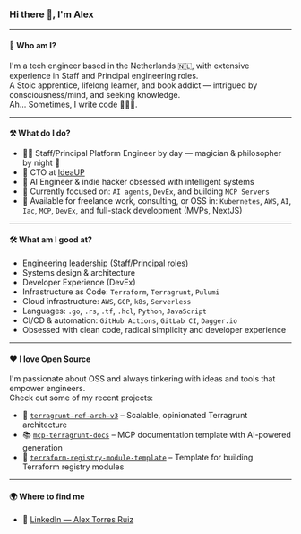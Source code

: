 ### Hi there 👋, I'm Alex  
---

#### 🧠 Who am I?  
I'm a tech engineer based in the Netherlands 🇳🇱, with extensive experience in Staff and Principal engineering roles.  
A Stoic apprentice, lifelong learner, and book addict — intrigued by consciousness/mind, and seeking knowledge.  
Ah... Sometimes, I write code 👨🏻‍💻.  

---

#### ⚒️ What do I do?  
- 👨‍💻 Staff/Principal Platform Engineer by day — magician & philosopher by night 🌙  
- 🚀 CTO at [IdeaUP](https://www.ideaup.cl)  
- 🤖 AI Engineer & indie hacker obsessed with intelligent systems  
- 🧠 Currently focused on: `AI agents`, `DevEx`, and building `MCP Servers`  
- 💬 Available for freelance work, consulting, or OSS in:
`Kubernetes`, `AWS`, `AI`, `Iac`, `MCP`, `DevEx`, and full-stack development (MVPs, NextJS)  

---

#### 🛠️ What am I good at?  
- Engineering leadership (Staff/Principal roles)  
- Systems design & architecture  
- Developer Experience (DevEx)  
- Infrastructure as Code: `Terraform`, `Terragrunt`, `Pulumi`  
- Cloud infrastructure: `AWS`, `GCP`, `k8s`, `Serverless`  
- Languages: `.go`, `.rs`, `.tf`, `.hcl`, `Python`, `JavaScript`  
- CI/CD & automation: `GitHub Actions`, `GitLab CI`, `Dagger.io`  
- Obsessed with clean code, radical simplicity and developer experience

---

#### ❤️ I love Open Source  
I'm passionate about OSS and always tinkering with ideas and tools that empower engineers.  
Check out some of my recent projects:

- 🔧 [`terragrunt-ref-arch-v3`](https://github.com/Excoriate/terragrunt-ref-arch-v3) – Scalable, opinionated Terragrunt architecture  
- 📚 [`mcp-terragrunt-docs`](https://github.com/Excoriate/mcp-terragrunt-docs) – MCP documentation template with AI-powered generation  
- 🧱 [`terraform-registry-module-template`](https://github.com/Excoriate/terraform-registry-module-template) – Template for building Terraform registry modules

---

#### 🌍 Where to find me  
- 💼 [LinkedIn — Alex Torres Ruiz](https://www.linkedin.com/in/alextorresruiz/)  
